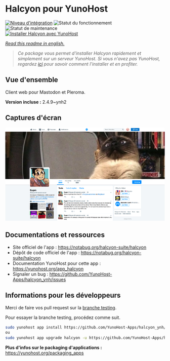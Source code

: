 <!--
N.B.: This README was automatically generated by https://github.com/YunoHost/apps/tree/master/tools/README-generator
It shall NOT be edited by hand.
-->

# Halcyon pour YunoHost

[![Niveau d'intégration](https://dash.yunohost.org/integration/halcyon.svg)](https://dash.yunohost.org/appci/app/halcyon) ![Statut du fonctionnement](https://ci-apps.yunohost.org/ci/badges/halcyon.status.svg) ![Statut de maintenance](https://ci-apps.yunohost.org/ci/badges/halcyon.maintain.svg)  
[![Installer Halcyon avec YunoHost](https://install-app.yunohost.org/install-with-yunohost.svg)](https://install-app.yunohost.org/?app=halcyon)

*[Read this readme in english.](./README.md)*

> *Ce package vous permet d'installer Halcyon rapidement et simplement sur un serveur YunoHost.
Si vous n'avez pas YunoHost, regardez [ici](https://yunohost.org/#/install) pour savoir comment l'installer et en profiter.*

## Vue d'ensemble

Client web pour Mastodon et Pleroma.

**Version incluse :** 2.4.9~ynh2

## Captures d'écran

![Capture d'écran de Halcyon](./doc/screenshots/preview0.png)

## Documentations et ressources

* Site officiel de l'app : <https://notabug.org/halcyon-suite/halcyon>
* Dépôt de code officiel de l'app : <https://notabug.org/halcyon-suite/halcyon>
* Documentation YunoHost pour cette app : <https://yunohost.org/app_halcyon>
* Signaler un bug : <https://github.com/YunoHost-Apps/halcyon_ynh/issues>

## Informations pour les développeurs

Merci de faire vos pull request sur la [branche testing](https://github.com/YunoHost-Apps/halcyon_ynh/tree/testing).

Pour essayer la branche testing, procédez comme suit.

``` bash
sudo yunohost app install https://github.com/YunoHost-Apps/halcyon_ynh/tree/testing --debug
ou
sudo yunohost app upgrade halcyon -u https://github.com/YunoHost-Apps/halcyon_ynh/tree/testing --debug
```

**Plus d'infos sur le packaging d'applications :** <https://yunohost.org/packaging_apps>
